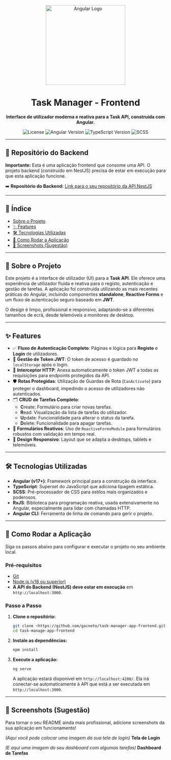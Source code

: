 <div align="center">
  <img src="https://angular.io/assets/images/logos/angular/angular.svg" width="250" alt="Angular Logo">
  <h1>Task Manager - Frontend</h1>
  <p>
    <strong>Interface de utilizador moderna e reativa para a Task API, construída com Angular.</strong>
  </p>
  <p>
    <img src="https://img.shields.io/badge/license-MIT-blue.svg" alt="License">
    <img src="https://img.shields.io/badge/Angular-v17+-red?logo=angular" alt="Angular Version">
    <img src="https://img.shields.io/badge/TypeScript-5+-blue?logo=typescript" alt="TypeScript Version">
    <img src="https://img.shields.io/badge/SCSS-Styled-pink?logo=sass" alt="SCSS">
  </p>
</div>

---

## 🔗 Repositório do Backend

**Importante:** Esta é uma aplicação frontend que consome uma API. O projeto backend (construído em NestJS) precisa de estar em execução para que esta aplicação funcione.

➡️ **Repositório do Backend:** [Link para o seu repositório da API NestJS](https://github.com/gacneto/task-manage-app-backend)

---

## 📑 Índice

- [Sobre o Projeto](#-sobre-o-projeto)
- [✨ Features](#-features)
- [🛠️ Tecnologias Utilizadas](#️-tecnologias-utilizadas)
- [🚀 Como Rodar a Aplicação](#-como-rodar-a-aplicação)
- [📸 Screenshots (Sugestão)](#-screenshots-sugestão)

---

## 📖 Sobre o Projeto

Este projeto é a interface de utilizador (UI) para a **Task API**. Ele oferece uma experiência de utilizador fluida e reativa para o registo, autenticação e gestão de tarefas. A aplicação foi construída utilizando as mais recentes práticas do Angular, incluindo componentes **standalone**, **Reactive Forms** e um fluxo de autenticação seguro baseado em **JWT**.

O design é limpo, profissional e responsivo, adaptando-se a diferentes tamanhos de ecrã, desde telemóveis a monitores de desktop.

---

## ✨ Features

- ✅ **Fluxo de Autenticação Completo**: Páginas e lógica para **Registo** e **Login** de utilizadores.
- 🔐 **Gestão de Token JWT**: O token de acesso é guardado no `localStorage` após o login.
- 🚀 **Interceptor HTTP**: Anexa automaticamente o token JWT a todas as requisições para endpoints protegidos da API.
- 🛡️ **Rotas Protegidas**: Utilização de Guardas de Rota (`CanActivate`) para proteger o dashboard, impedindo o acesso de utilizadores não autenticados.
- 🗂️ **CRUD de Tarefas Completo**:
    - **C**reate: Formulário para criar novas tarefas.
    - **R**ead: Visualização da lista de tarefas do utilizador.
    - **U**pdate: Funcionalidade para alterar o status da tarefa.
    - **D**elete: Funcionalidade para apagar tarefas.
- 📝 **Formulários Reativos**: Uso de `ReactiveFormsModule` para formulários robustos com validação em tempo real.
- 📱 **Design Responsivo**: Layout que se adapta a desktops, tablets e telemóveis.

---

## 🛠️ Tecnologias Utilizadas

- **Angular (v17+)**: Framework principal para a construção da interface.
- **TypeScript**: Superset do JavaScript que adiciona tipagem estática.
- **SCSS**: Pré-processador de CSS para estilos mais organizados e poderosos.
- **RxJS**: Biblioteca para programação reativa, usada extensivamente no Angular, especialmente para lidar com chamadas HTTP.
- **Angular CLI**: Ferramenta de linha de comando para gerir o projeto.

---

## 🚀 Como Rodar a Aplicação

Siga os passos abaixo para configurar e executar o projeto no seu ambiente local.

### **Pré-requisitos**

- [Git](https://git-scm.com)
- [Node.js (v18 ou superior)](https://nodejs.org/en/)
- **A API do Backend (NestJS) deve estar em execução** em `http://localhost:3000`.

### **Passo a Passo**

1.  **Clone o repositório:**
    ```bash
    git clone <https://github.com/gacneto/task-manager-app-frontend.git>
    cd task-manage-app-frontend
    ```

2.  **Instale as dependências:**
    ```bash
    npm install
    ```

3.  **Execute a aplicação:**
    ```bash
    ng serve
    ```
    A aplicação estará disponível em `http://localhost:4200/`. Ela irá conectar-se automaticamente à API que está a ser executada em `http://localhost:3000`.

---

## 📸 Screenshots (Sugestão)

Para tornar o seu README ainda mais profissional, adicione screenshots da sua aplicação em funcionamento!

*(Aqui você pode colocar uma imagem da sua tela de login)*
**Tela de Login**

*(E aqui uma imagem do seu dashboard com algumas tarefas)*
**Dashboard de Tarefas**